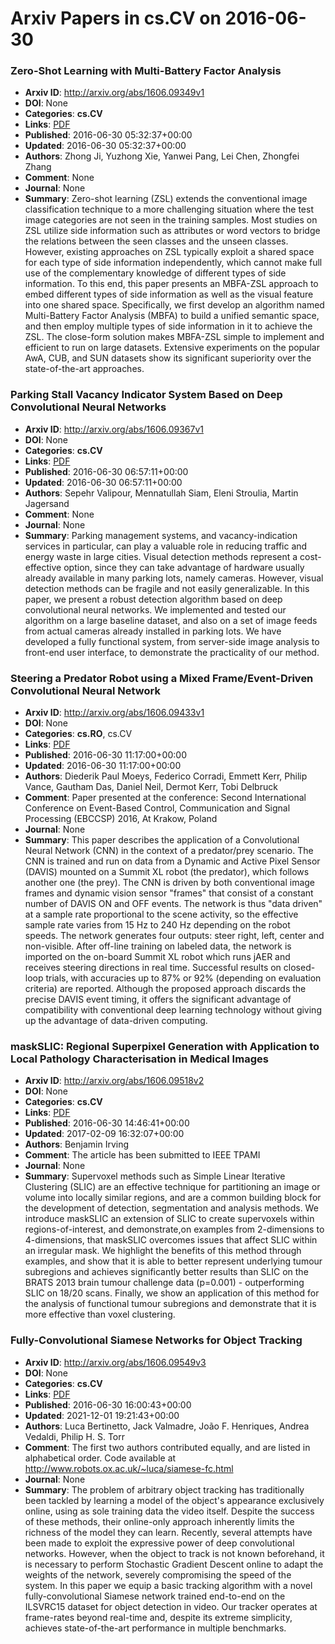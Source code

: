 # Arxiv Papers in cs.CV on 2016-06-30
### Zero-Shot Learning with Multi-Battery Factor Analysis
- **Arxiv ID**: http://arxiv.org/abs/1606.09349v1
- **DOI**: None
- **Categories**: **cs.CV**
- **Links**: [PDF](http://arxiv.org/pdf/1606.09349v1)
- **Published**: 2016-06-30 05:32:37+00:00
- **Updated**: 2016-06-30 05:32:37+00:00
- **Authors**: Zhong Ji, Yuzhong Xie, Yanwei Pang, Lei Chen, Zhongfei Zhang
- **Comment**: None
- **Journal**: None
- **Summary**: Zero-shot learning (ZSL) extends the conventional image classification technique to a more challenging situation where the test image categories are not seen in the training samples. Most studies on ZSL utilize side information such as attributes or word vectors to bridge the relations between the seen classes and the unseen classes. However, existing approaches on ZSL typically exploit a shared space for each type of side information independently, which cannot make full use of the complementary knowledge of different types of side information. To this end, this paper presents an MBFA-ZSL approach to embed different types of side information as well as the visual feature into one shared space. Specifically, we first develop an algorithm named Multi-Battery Factor Analysis (MBFA) to build a unified semantic space, and then employ multiple types of side information in it to achieve the ZSL. The close-form solution makes MBFA-ZSL simple to implement and efficient to run on large datasets. Extensive experiments on the popular AwA, CUB, and SUN datasets show its significant superiority over the state-of-the-art approaches.



### Parking Stall Vacancy Indicator System Based on Deep Convolutional Neural Networks
- **Arxiv ID**: http://arxiv.org/abs/1606.09367v1
- **DOI**: None
- **Categories**: **cs.CV**
- **Links**: [PDF](http://arxiv.org/pdf/1606.09367v1)
- **Published**: 2016-06-30 06:57:11+00:00
- **Updated**: 2016-06-30 06:57:11+00:00
- **Authors**: Sepehr Valipour, Mennatullah Siam, Eleni Stroulia, Martin Jagersand
- **Comment**: None
- **Journal**: None
- **Summary**: Parking management systems, and vacancy-indication services in particular, can play a valuable role in reducing traffic and energy waste in large cities. Visual detection methods represent a cost-effective option, since they can take advantage of hardware usually already available in many parking lots, namely cameras. However, visual detection methods can be fragile and not easily generalizable. In this paper, we present a robust detection algorithm based on deep convolutional neural networks. We implemented and tested our algorithm on a large baseline dataset, and also on a set of image feeds from actual cameras already installed in parking lots. We have developed a fully functional system, from server-side image analysis to front-end user interface, to demonstrate the practicality of our method.



### Steering a Predator Robot using a Mixed Frame/Event-Driven Convolutional Neural Network
- **Arxiv ID**: http://arxiv.org/abs/1606.09433v1
- **DOI**: None
- **Categories**: **cs.RO**, cs.CV
- **Links**: [PDF](http://arxiv.org/pdf/1606.09433v1)
- **Published**: 2016-06-30 11:17:00+00:00
- **Updated**: 2016-06-30 11:17:00+00:00
- **Authors**: Diederik Paul Moeys, Federico Corradi, Emmett Kerr, Philip Vance, Gautham Das, Daniel Neil, Dermot Kerr, Tobi Delbruck
- **Comment**: Paper presented at the conference: Second International Conference on
  Event-Based Control, Communication and Signal Processing (EBCCSP) 2016, At
  Krakow, Poland
- **Journal**: None
- **Summary**: This paper describes the application of a Convolutional Neural Network (CNN) in the context of a predator/prey scenario. The CNN is trained and run on data from a Dynamic and Active Pixel Sensor (DAVIS) mounted on a Summit XL robot (the predator), which follows another one (the prey). The CNN is driven by both conventional image frames and dynamic vision sensor "frames" that consist of a constant number of DAVIS ON and OFF events. The network is thus "data driven" at a sample rate proportional to the scene activity, so the effective sample rate varies from 15 Hz to 240 Hz depending on the robot speeds. The network generates four outputs: steer right, left, center and non-visible. After off-line training on labeled data, the network is imported on the on-board Summit XL robot which runs jAER and receives steering directions in real time. Successful results on closed-loop trials, with accuracies up to 87% or 92% (depending on evaluation criteria) are reported. Although the proposed approach discards the precise DAVIS event timing, it offers the significant advantage of compatibility with conventional deep learning technology without giving up the advantage of data-driven computing.



### maskSLIC: Regional Superpixel Generation with Application to Local Pathology Characterisation in Medical Images
- **Arxiv ID**: http://arxiv.org/abs/1606.09518v2
- **DOI**: None
- **Categories**: **cs.CV**
- **Links**: [PDF](http://arxiv.org/pdf/1606.09518v2)
- **Published**: 2016-06-30 14:46:41+00:00
- **Updated**: 2017-02-09 16:32:07+00:00
- **Authors**: Benjamin Irving
- **Comment**: The article has been submitted to IEEE TPAMI
- **Journal**: None
- **Summary**: Supervoxel methods such as Simple Linear Iterative Clustering (SLIC) are an effective technique for partitioning an image or volume into locally similar regions, and are a common building block for the development of detection, segmentation and analysis methods. We introduce maskSLIC an extension of SLIC to create supervoxels within regions-of-interest, and demonstrate,on examples from 2-dimensions to 4-dimensions, that maskSLIC overcomes issues that affect SLIC within an irregular mask. We highlight the benefits of this method through examples, and show that it is able to better represent underlying tumour subregions and achieves significantly better results than SLIC on the BRATS 2013 brain tumour challenge data (p=0.001) - outperforming SLIC on 18/20 scans. Finally, we show an application of this method for the analysis of functional tumour subregions and demonstrate that it is more effective than voxel clustering.



### Fully-Convolutional Siamese Networks for Object Tracking
- **Arxiv ID**: http://arxiv.org/abs/1606.09549v3
- **DOI**: None
- **Categories**: **cs.CV**
- **Links**: [PDF](http://arxiv.org/pdf/1606.09549v3)
- **Published**: 2016-06-30 16:00:43+00:00
- **Updated**: 2021-12-01 19:21:43+00:00
- **Authors**: Luca Bertinetto, Jack Valmadre, João F. Henriques, Andrea Vedaldi, Philip H. S. Torr
- **Comment**: The first two authors contributed equally, and are listed in
  alphabetical order. Code available at
  http://www.robots.ox.ac.uk/~luca/siamese-fc.html
- **Journal**: None
- **Summary**: The problem of arbitrary object tracking has traditionally been tackled by learning a model of the object's appearance exclusively online, using as sole training data the video itself. Despite the success of these methods, their online-only approach inherently limits the richness of the model they can learn. Recently, several attempts have been made to exploit the expressive power of deep convolutional networks. However, when the object to track is not known beforehand, it is necessary to perform Stochastic Gradient Descent online to adapt the weights of the network, severely compromising the speed of the system. In this paper we equip a basic tracking algorithm with a novel fully-convolutional Siamese network trained end-to-end on the ILSVRC15 dataset for object detection in video. Our tracker operates at frame-rates beyond real-time and, despite its extreme simplicity, achieves state-of-the-art performance in multiple benchmarks.



